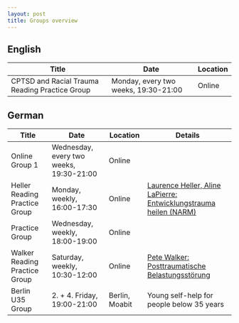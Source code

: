 ```yaml
---
layout: post
title: Groups overview
---
```


## English

| Title | Date | Location | 
| --- | --- | --- | 
| CPTSD and Racial Trauma Reading Practice Group | Monday, every two weeks, 19:30-21:00 | Online |


## German

| Title | Date | Location | Details |
| --- | --- | --- | --- |
| Online Group 1 | Wednesday, every two weeks, 19:30-21:00 | Online |  |
| Heller Reading Practice Group | Monday, weekly, 16:00-17:30 | Online |  [Laurence Heller, Aline LaPierre: Entwicklungstrauma heilen (NARM)](https://www.amazon.de/dp/3466309220/)   |
| Practice Group | Wednesday, weekly, 18:00-19:00 | Online |     |
| Walker Reading Practice Group | Saturday, weekly, 10:30-12:00 | Online | [Pete Walker: Posttraumatische Belastungsstörung](https://www.amazon.de/dp/3962570756/) |
| Berlin U35 Group | 2. + 4. Friday, 19:00-21:00 | Berlin, Moabit | Young self-help for people below 35 years    |
